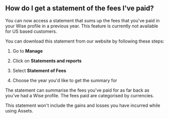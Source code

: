 ## How do I get a statement of the fees I've paid?  
You can now access a statement that sums up the fees that you've paid in your Wise profile in a previous year. This feature is currently not available for US based customers. 

You can download this statement from our website by following these steps:

  1. Go to **Manage**

  2. Click on **Statements and reports**

  3. Select **Statement of Fees**

  4. Choose the year you'd like to get the summary for




The statement can summarise the fees you've paid for as far back as you've had a Wise profile. The fees paid are categorised by currencies. 

This statement won't include the gains and losses you have incurred while using Assets.